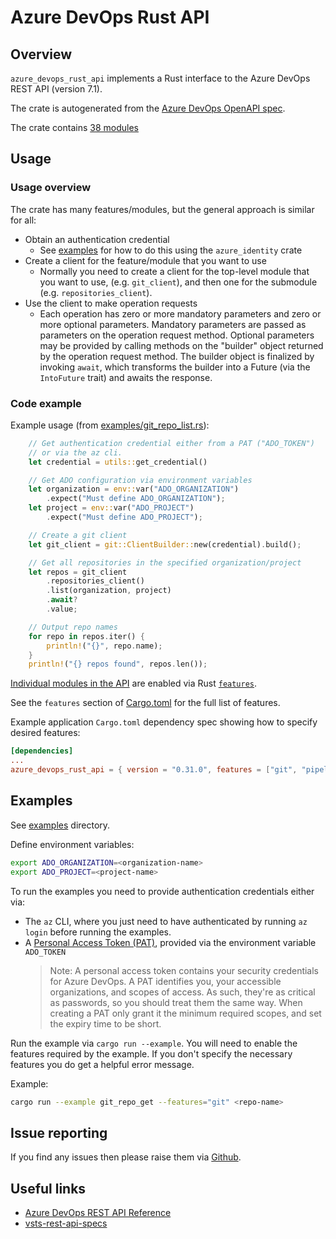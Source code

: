# Azure DevOps Rust API

## Overview

`azure_devops_rust_api` implements a Rust interface to the Azure DevOps REST API (version 7.1).

The crate is autogenerated from the [Azure DevOps OpenAPI spec](https://github.com/MicrosoftDocs/vsts-rest-api-specs).

The crate contains [38 modules](https://docs.rs/azure_devops_rust_api/latest/azure_devops_rust_api/#modules)

## Usage

### Usage overview

The crate has many features/modules, but the general approach is similar for all:

- Obtain an authentication credential
  - See [examples](examples/utils/mod.rs) for how to do this using the `azure_identity` crate
- Create a client for the feature/module that you want to use
  - Normally you need to create a client for the top-level module that you want to use,
    (e.g. `git_client`), and then one for the submodule (e.g. `repositories_client`).
- Use the client to make operation requests
  - Each operation has zero or more mandatory parameters and zero or more optional parameters.
    Mandatory parameters are passed as parameters on the operation request method. Optional
    parameters may be provided by calling methods on the "builder" object returned by the
    operation request method. The builder object is finalized by invoking `await`, which transforms
    the builder into a Future (via the `IntoFuture` trait) and awaits the response.

### Code example

Example usage (from [examples/git_repo_list.rs](examples/git_repo_list.rs)):

```rust
    // Get authentication credential either from a PAT ("ADO_TOKEN")
    // or via the az cli.
    let credential = utils::get_credential()

    // Get ADO configuration via environment variables
    let organization = env::var("ADO_ORGANIZATION")
        .expect("Must define ADO_ORGANIZATION");
    let project = env::var("ADO_PROJECT")
        .expect("Must define ADO_PROJECT");

    // Create a git client
    let git_client = git::ClientBuilder::new(credential).build();

    // Get all repositories in the specified organization/project
    let repos = git_client
        .repositories_client()
        .list(organization, project)
        .await?
        .value;

    // Output repo names
    for repo in repos.iter() {
        println!("{}", repo.name);
    }
    println!("{} repos found", repos.len());
```

[Individual modules in the API](https://docs.rs/azure_devops_rust_api/latest/azure_devops_rust_api/#modules) are enabled via Rust [`features`](https://doc.rust-lang.org/cargo/reference/features.html).

See the `features` section of [Cargo.toml](Cargo.toml) for the full list of features.

Example application `Cargo.toml` dependency spec showing how to specify desired features:

```toml
[dependencies]
...
azure_devops_rust_api = { version = "0.31.0", features = ["git", "pipelines"] }
```

## Examples

See [examples](examples/) directory.

Define environment variables:

```sh
export ADO_ORGANIZATION=<organization-name>
export ADO_PROJECT=<project-name>
```

To run the examples you need to provide authentication credentials either via:

- The `az` CLI, where you just need to have authenticated by running `az login` before running the examples.
- A [Personal Access Token (PAT)](https://docs.microsoft.com/en-us/azure/devops/organizations/accounts/use-personal-access-tokens-to-authenticate), provided via the environment variable `ADO_TOKEN`
  > Note: A personal access token contains your security credentials for Azure DevOps.
  > A PAT identifies you, your accessible organizations, and scopes of access.
  > As such, they're as critical as passwords, so you should treat them the same way.
  > When creating a PAT only grant it the minimum required scopes, and set the expiry time to be short.

Run the example via `cargo run --example`. You will need to enable the features required
by the example.  If you don't specify the necessary features you do get a helpful error
message.

Example:

```sh
cargo run --example git_repo_get --features="git" <repo-name>
```

## Issue reporting

If you find any issues then please raise them via [Github](https://github.com/microsoft/azure-devops-rust-api/issues).

## Useful links

- [Azure DevOps REST API Reference](https://docs.microsoft.com/en-us/rest/api/azure/devops/)
- [vsts-rest-api-specs](https://github.com/MicrosoftDocs/vsts-rest-api-specs)
